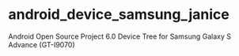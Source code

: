 android_device_samsung_janice
=============================

Android Open Source Project 6.0 Device Tree for Samsung Galaxy S Advance (GT-I9070)
